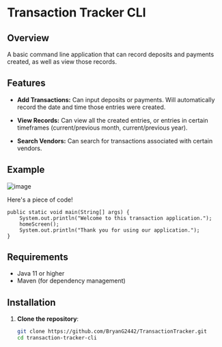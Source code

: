 # Transaction Tracker CLI

## Overview
A basic command line application that can record deposits and payments created, as well as view those records. 

## Features

- **Add Transactions:** Can input deposits or payments. Will automatically record the date and time those entries were created.

- **View Records:** Can view all the created entries, or entries in certain timeframes (current/previous month, current/previous year).

- **Search Vendors:** Can search for transactions associated with certain vendors.

## Example
![image](https://github.com/user-attachments/assets/7d32ca6e-fbf6-4303-bc52-b945c0ab43be)


Here's a piece of code!

    public static void main(String[] args) {
        System.out.println("Welcome to this transaction application.");
        homeScreen();
        System.out.println("Thank you for using our application.");
    }

## Requirements

- Java 11 or higher
- Maven (for dependency management)

## Installation

1. **Clone the repository**:
   ```bash
   git clone https://github.com/BryanG2442/TransactionTracker.git
   cd transaction-tracker-cli
